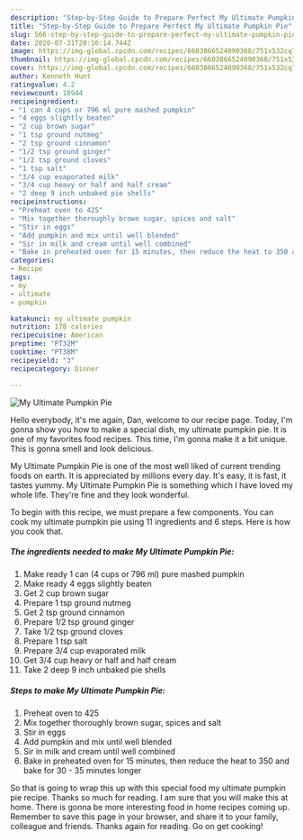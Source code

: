 ```yaml
---
description: "Step-by-Step Guide to Prepare Perfect My Ultimate Pumpkin Pie"
title: "Step-by-Step Guide to Prepare Perfect My Ultimate Pumpkin Pie"
slug: 566-step-by-step-guide-to-prepare-perfect-my-ultimate-pumpkin-pie
date: 2020-07-31T20:16:14.744Z
image: https://img-global.cpcdn.com/recipes/6603866524090368/751x532cq70/my-ultimate-pumpkin-pie-recipe-main-photo.jpg
thumbnail: https://img-global.cpcdn.com/recipes/6603866524090368/751x532cq70/my-ultimate-pumpkin-pie-recipe-main-photo.jpg
cover: https://img-global.cpcdn.com/recipes/6603866524090368/751x532cq70/my-ultimate-pumpkin-pie-recipe-main-photo.jpg
author: Kenneth Hunt
ratingvalue: 4.2
reviewcount: 18944
recipeingredient:
- "1 can 4 cups or 796 ml pure mashed pumpkin"
- "4 eggs slightly beaten"
- "2 cup brown sugar"
- "1 tsp ground nutmeg"
- "2 tsp ground cinnamon"
- "1/2 tsp ground ginger"
- "1/2 tsp ground cloves"
- "1 tsp salt"
- "3/4 cup evaporated milk"
- "3/4 cup heavy or half and half cream"
- "2 deep 9 inch unbaked pie shells"
recipeinstructions:
- "Preheat oven to 425"
- "Mix together thoroughly brown sugar, spices and salt"
- "Stir in eggs"
- "Add pumpkin and mix until well blended"
- "Sir in milk and cream until well combined"
- "Bake in preheated oven for 15 minutes, then reduce the heat to 350 and bake for 30 - 35 minutes longer"
categories:
- Recipe
tags:
- my
- ultimate
- pumpkin

katakunci: my ultimate pumpkin 
nutrition: 178 calories
recipecuisine: American
preptime: "PT32M"
cooktime: "PT38M"
recipeyield: "3"
recipecategory: Dinner

---
```



![My Ultimate Pumpkin Pie](https://img-global.cpcdn.com/recipes/6603866524090368/751x532cq70/my-ultimate-pumpkin-pie-recipe-main-photo.jpg)

Hello everybody, it's me again, Dan, welcome to our recipe page. Today, I'm gonna show you how to make a special dish, my ultimate pumpkin pie. It is one of my favorites food recipes. This time, I'm gonna make it a bit unique. This is gonna smell and look delicious.



My Ultimate Pumpkin Pie is one of the most well liked of current trending foods on earth. It is appreciated by millions every day. It's easy, it is fast, it tastes yummy. My Ultimate Pumpkin Pie is something which I have loved my whole life. They're fine and they look wonderful.


To begin with this recipe, we must prepare a few components. You can cook my ultimate pumpkin pie using 11 ingredients and 6 steps. Here is how you cook that.

<!--inarticleads1-->

##### The ingredients needed to make My Ultimate Pumpkin Pie:

1. Make ready 1 can (4 cups or 796 ml) pure mashed pumpkin
1. Make ready 4 eggs slightly beaten
1. Get 2 cup brown sugar
1. Prepare 1 tsp ground nutmeg
1. Get 2 tsp ground cinnamon
1. Prepare 1/2 tsp ground ginger
1. Take 1/2 tsp ground cloves
1. Prepare 1 tsp salt
1. Prepare 3/4 cup evaporated milk
1. Get 3/4 cup heavy or half and half cream
1. Take 2 deep 9 inch unbaked pie shells




<!--inarticleads2-->

##### Steps to make My Ultimate Pumpkin Pie:

1. Preheat oven to 425
1. Mix together thoroughly brown sugar, spices and salt
1. Stir in eggs
1. Add pumpkin and mix until well blended
1. Sir in milk and cream until well combined
1. Bake in preheated oven for 15 minutes, then reduce the heat to 350 and bake for 30 - 35 minutes longer




So that is going to wrap this up with this special food my ultimate pumpkin pie recipe. Thanks so much for reading. I am sure that you will make this at home. There is gonna be more interesting food in home recipes coming up. Remember to save this page in your browser, and share it to your family, colleague and friends. Thanks again for reading. Go on get cooking!
